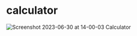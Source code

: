 # calculator


![Screenshot 2023-06-30 at 14-00-03 Calculator](https://github.com/cybermicheal47/play/assets/65826184/cba80039-7f75-4cc2-aef8-67022122d1bf)
